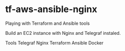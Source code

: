 # tf-aws-ansible-nginx
Playing with Terraform and Ansible tools

Build an EC2 instance with Nginx and Telegraf instaled.

Tools Telegraf Nginx Terraform Ansible Docker